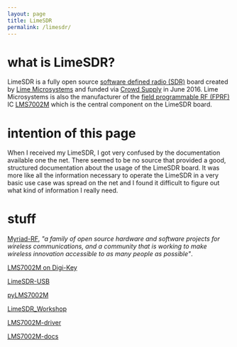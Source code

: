 ```yaml
---
layout: page
title: LimeSDR
permalink: /limesdr/
---
```


# what is LimeSDR?
LimeSDR is a fully open source [software defined radio (SDR)](https://en.wikipedia.org/wiki/Software-defined_radio) board created by [Lime Microsystems](http://www.limemicro.com/) and funded via [Crowd Supply](https://www.crowdsupply.com/lime-micro/limesdr) in June 2016. Lime Microsystems is also the manufacturer of the [field programmable RF (FPRF)](https://en.wikipedia.org/wiki/Field_Programmable_RF) IC [LMS7002M](http://www.limemicro.com/products/field-programmable-rf-ics-lms7002m/) which is the central component on the LimeSDR board.

# intention of this page
When I received my LimeSDR, I got very confused by the documentation available one the net. There seemed to be no source that provided a good, structured documentation about the usage of the LimeSDR board. It was more like all the information necessary to operate the LimeSDR in a very basic use case was spread on the net and I found it difficult to figure out what kind of information I really need.

# stuff
[Myriad-RF](https://github.com/myriadrf), *"a family of open source hardware and software projects for wireless communications, and a community that is working to make wireless innovation accessible to as many people as possible"*.

[LMS7002M on Digi-Key](https://www.digikey.de/product-detail/en/lime-microsystems-ltd/LMS7002M/1434-1003-ND/5012880)

[LimeSDR-USB](https://github.com/myriadrf/LimeSDR-USB)

[pyLMS7002M](https://github.com/myriadrf/pyLMS7002M)

[LimeSDR_Workshop](https://github.com/myriadrf/LimeSDR_Workshop)

[LMS7002M-driver](https://github.com/myriadrf/LMS7002M-driver)

[LMS7002M-docs](https://github.com/myriadrf/LMS7002M-docs)
